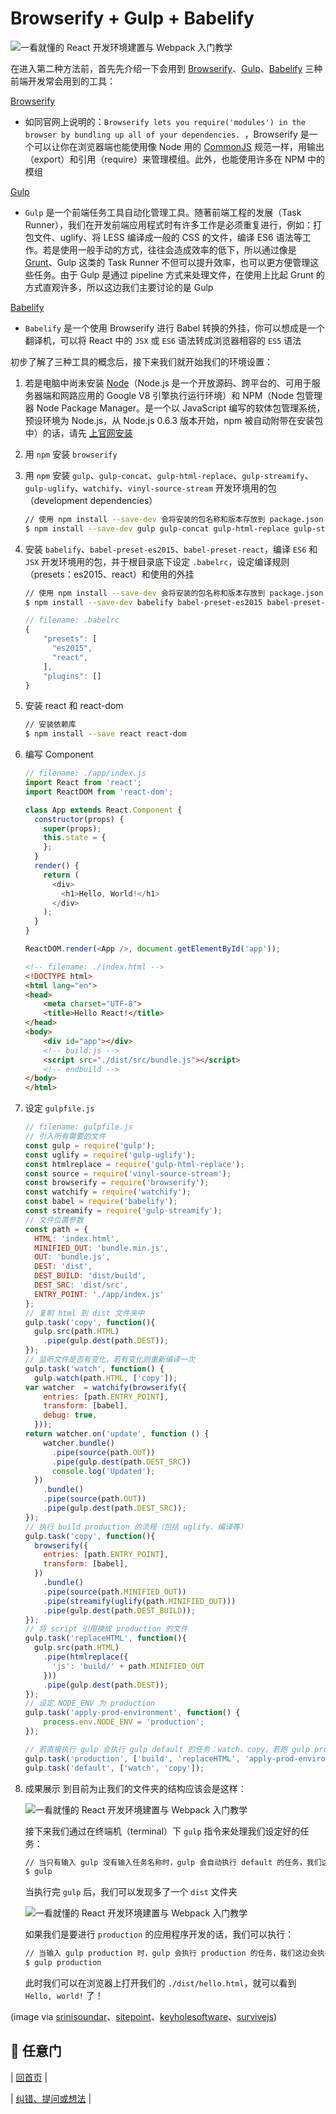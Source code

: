# Browserify + Gulp + Babelify

![一看就懂的 React 开发环境建置与 Webpack 入门教学](./images/react-browserify-gulp.png "一看就懂的 React 开发环境建置与 Webpack 入门教学")

在进入第二种方法前，首先先介绍一下会用到 [Browserify](http://browserify.org/)、[Gulp](http://gulpjs.com/)、[Babelify](https://github.com/babel/babelify) 三种前端开发常会用到的工具：

[Browserify](http://browserify.org/)

- 如同官网上说明的：`Browserify lets you require('modules') in the browser by bundling up all of your dependencies.
`，Browserify 是一个可以让你在浏览器端也能使用像 Node 用的 [CommonJS](https://en.wikipedia.org/wiki/CommonJS) 规范一样，用输出（export）和引用（require）来管理模组。此外，也能使用许多在 NPM 中的模组

[Gulp](http://gulpjs.com/)

- `Gulp` 是一个前端任务工具自动化管理工具。随著前端工程的发展（Task Runner），我们在开发前端应用程式时有许多工作是必须重复进行，例如：打包文件、uglify、将 LESS 编译成一般的 CSS 的文件，编译 ES6 语法等工作。若是使用一般手动的方式，往往会造成效率的低下，所以通过像是 [Grunt](http://gruntjs.com/)、Gulp 这类的 Task Runner 不但可以提升效率，也可以更方便管理这些任务。由于 Gulp 是通过 pipeline 方式来处理文件，在使用上比起 Grunt 的方式直观许多，所以这边我们主要讨论的是 Gulp

[Babelify](https://github.com/babel/babelify)

- `Babelify` 是一个使用 Browserify 进行 Babel 转换的外挂，你可以想成是一个翻译机，可以将 React 中的 `JSX` 或 `ES6` 语法转成浏览器相容的 `ES5` 语法

初步了解了三种工具的概念后，接下来我们就开始我们的环境设置：

1. 若是电脑中尚未安装 [Node](https://zh.wikipedia.org/zh-tw/Node.js)（Node.js 是一个开放源码、跨平台的、可用于服务器端和网路应用的 Google V8 引擎执行运行环境）和 NPM（Node 包管理器 Node Package Manager。是一个以 JavaScript 编写的软体包管理系统，预设环境为 Node.js，从 Node.js 0.6.3 版本开始，npm 被自动附带在安装包中）的话，请先 [上官网安装](https://nodejs.org/en/)

2. 用 `npm` 安装 `browserify`

3. 用 `npm` 安装 `gulp`、`gulp-concat`、`gulp-html-replace`、`gulp-streamify`、`gulp-uglify`、`watchify`、`vinyl-source-stream` 开发环境用的包（development dependencies）

    ```bash
    // 使用 npm install --save-dev 会将安装的包名称和版本存放到 package.json 的 devDependencies 栏位中
    $ npm install --save-dev gulp gulp-concat gulp-html-replace gulp-streamify gulp-uglify watchify vinyl-source-stream
    ```

4. 安装 `babelify`、`babel-preset-es2015`、`babel-preset-react`，编译 `ES6` 和 `JSX` 开发环境用的包，并于根目录底下设定 `.babelrc`，设定编译规则（presets：es2015、react）和使用的外挂

    ```bash
    // 使用 npm install --save-dev 会将安装的包名称和版本存放到 package.json 的 devDependencies 栏位中
    $ npm install --save-dev babelify babel-preset-es2015 babel-preset-react
    ```

    ```js
    // filename: .babelrc
    {
        "presets": [
          "es2015",
          "react",
        ],
        "plugins": []
    }
    ```

5. 安装 react 和 react-dom

    ```bash
    // 安装依赖库
    $ npm install --save react react-dom
    ```

6. 编写 Component

    ```js
    // filename: ./app/index.js
    import React from 'react';
    import ReactDOM from 'react-dom';

    class App extends React.Component {
      constructor(props) {
        super(props);
        this.state = {
        };
      }
      render() {
        return (
          <div>
            <h1>Hello, World!</h1>
          </div>
        );
      }
    }

    ReactDOM.render(<App />, document.getElementById('app'));
    ```

    ```html
    <!-- filename: ./index.html -->
    <!DOCTYPE html>
    <html lang="en">
    <head>
        <meta charset="UTF-8">
        <title>Hello React!</title>
    </head>
    <body>
        <div id="app"></div>
        <!-- build:js -->
        <script src="./dist/src/bundle.js"></script>
        <!-- endbuild -->
    </body>
    </html>
    ```

7. 设定 `gulpfile.js`

    ```js
    // filename: gulpfile.js
    // 引入所有需要的文件
    const gulp = require('gulp');
    const uglify = require('gulp-uglify');
    const htmlreplace = require('gulp-html-replace');
    const source = require('vinyl-source-stream');
    const browserify = require('browserify');
    const watchify = require('watchify');
    const babel = require('babelify');
    const streamify = require('gulp-streamify');
    // 文件位置参数
    const path = {
      HTML: 'index.html',
      MINIFIED_OUT: 'bundle.min.js',
      OUT: 'bundle.js',
      DEST: 'dist',
      DEST_BUILD: 'dist/build',
      DEST_SRC: 'dist/src',
      ENTRY_POINT: './app/index.js'
    };
    // 复制 html 到 dist 文件夹中
    gulp.task('copy', function(){
      gulp.src(path.HTML)
        .pipe(gulp.dest(path.DEST));
    });
    // 监听文件是否有变化，若有变化则重新编译一次
    gulp.task('watch', function() {
      gulp.watch(path.HTML, ['copy']);
    var watcher  = watchify(browserify({
        entries: [path.ENTRY_POINT],
        transform: [babel],
        debug: true,
      }));
    return watcher.on('update', function () {
        watcher.bundle()
          .pipe(source(path.OUT))
          .pipe(gulp.dest(path.DEST_SRC))
          console.log('Updated');
      })
        .bundle()
        .pipe(source(path.OUT))
        .pipe(gulp.dest(path.DEST_SRC));
    });
    // 执行 build production 的流程（包括 uglify、编译等）
    gulp.task('copy', function(){
      browserify({
        entries: [path.ENTRY_POINT],
        transform: [babel],
      })
        .bundle()
        .pipe(source(path.MINIFIED_OUT))
        .pipe(streamify(uglify(path.MINIFIED_OUT)))
        .pipe(gulp.dest(path.DEST_BUILD));
    });
    // 将 script 引用换成 production 的文件
    gulp.task('replaceHTML', function(){
      gulp.src(path.HTML)
        .pipe(htmlreplace({
          'js': 'build/' + path.MINIFIED_OUT
        }))
        .pipe(gulp.dest(path.DEST));
    });
    // 设定 NODE_ENV 为 production
    gulp.task('apply-prod-environment', function() {
        process.env.NODE_ENV = 'production';
    });

    // 若直接执行 gulp 会执行 gulp default 的任务：watch、copy。若跑 gulp production，则会执行 build、replaceHTML、apply-prod-environment
    gulp.task('production', ['build', 'replaceHTML', 'apply-prod-environment']);
    gulp.task('default', ['watch', 'copy']);
    ```

8. 成果展示
    到目前为止我们的文件夹的结构应该会是这样：

    ![一看就懂的 React 开发环境建置与 Webpack 入门教学](./images/browserify-folder-pregulp.png "一看就懂的 React 开发环境建置与 Webpack 入门教学")

    接下来我们通过在终端机（terminal）下 `gulp` 指令来处理我们设定好的任务：

    ```bash
    // 当只有输入 gulp 没有输入任务名称时，gulp 会自动执行 default 的任务，我们这边会执行 `watch` 和 `copy` 的任务，前者会监听 `./app/index.js` 是否有改变，有的话则更新。后者则是会把 `index.html` 复制到 `./dist/index.html`
    $ gulp
    ```

    当执行完 `gulp` 后，我们可以发现多了一个 `dist` 文件夹

    ![一看就懂的 React 开发环境建置与 Webpack 入门教学](./images/browserify-folder-possgulp.png "一看就懂的 React 开发环境建置与 Webpack 入门教学")

    如果我们是要进行 `production` 的应用程序开发的话，我们可以执行：

    ```bash
    // 当输入 gulp production 时，gulp 会执行 production 的任务，我们这边会执行 `replaceHTML`、`build` 和 `apply-prod-environment` 的任务，`build` 任务会进行编译和 `uglify`。`replaceHTML` 会取代 `index.html` 注解中的 `<script>` 引入文件，变成引入压缩和 `uglify` 后的 `./dist/build/bundle.min.js`。`apply-prod-environment` 则是会更改 `NODE_ENV` 变数，让环境设定改为 `production`，有兴趣的读者可以参考[React 官网说明](https://facebook.github.io/react/downloads.html)
    $ gulp production
    ```

    此时我们可以在浏览器上打开我们的 `./dist/hello.html`，就可以看到 `Hello, world!` 了！

(image via [srinisoundar](https://cdn-images-1.medium.com/max/477/1*qhI4E_g3TDOK0uu1VAJlCQ.png)、[sitepoint](https://d2sis3lil8ndrq.cloudfront.net/screencasts/46e215cd-2eb3-4cf0-b699-713977a2b644.png)、[keyholesoftware](https://keyholesoftware.com/wp-content/uploads/Browserify-5.png)、[survivejs](http://survivejs.com/webpack/images/webpack.png))

## :door: 任意门

| [回首页](https://github.com/aclk/reactjs101) |

| [纠错、提问或想法](https://github.com/aclk/reactjs101/issues) |
